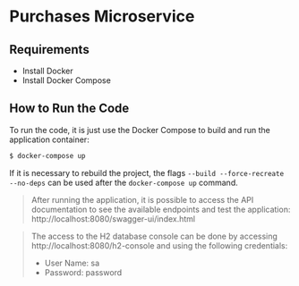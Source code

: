 # Purchases Microservice

## Requirements

- Install Docker
- Install Docker Compose

## How to Run the Code

To run the code, it is just use the Docker Compose to build and run the application container:

```bash
$ docker-compose up
```

If it is necessary to rebuild the project, the flags `--build --force-recreate --no-deps` can be used after the `docker-compose up` command.

> After running the application, it is possible to access the API documentation to see the available endpoints and test the application: http://localhost:8080/swagger-ui/index.html

> The access to the H2 database console can be done by accessing http://localhost:8080/h2-console and using the following credentials: 
> - User Name: sa
> - Password: password